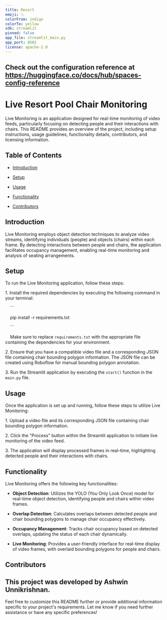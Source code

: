 ```yaml
---
title: Resort
emoji: 📉
colorFrom: indigo
colorTo: yellow
sdk: streamlit
pinned: false
app_file: streamlit_main.py
app_port: 8501
license: apache-2.0
---
```


Check out the configuration reference at https://huggingface.co/docs/hub/spaces-config-reference
---

# Live Resort Pool Chair Monitoring

Live Monitoring is an application designed for real-time monitoring of video feeds, particularly focusing on detecting people and their interactions with chairs. This README provides an overview of the project, including setup instructions, usage guidelines, functionality details, contributors, and licensing information.

## Table of Contents

- [Introduction](#introduction)

- [Setup](#setup)

- [Usage](#usage)

- [Functionality](#functionality)

- [Contributors](#contributors)

## Introduction

Live Monitoring employs object detection techniques to analyze video streams, identifying individuals (people) and objects (chairs) within each frame. By detecting interactions between people and chairs, the application facilitates occupancy management, enabling real-time monitoring and analysis of seating arrangements.

## Setup

To run the Live Monitoring application, follow these steps:

1\. Install the required dependencies by executing the following command in your terminal:

    ```

    pip install -r requirements.txt

    ```

    Make sure to replace `requirements.txt` with the appropriate file containing the dependencies for your environment.

2\. Ensure that you have a compatible video file and a corresponding JSON file containing chair bounding polygon information. The JSON file can be created using Roboflow for manual bounding polygon annotation.

3\. Run the Streamlit application by executing the `start()` function in the `main.py` file.

## Usage

Once the application is set up and running, follow these steps to utilize Live Monitoring:

1\. Upload a video file and its corresponding JSON file containing chair bounding polygon information.

2\. Click the "Process" button within the Streamlit application to initiate live monitoring of the video feed.

3\. The application will display processed frames in real-time, highlighting detected people and their interactions with chairs.

## Functionality

Live Monitoring offers the following key functionalities:

- **Object Detection**: Utilizes the YOLO (You Only Look Once) model for real-time object detection, identifying people and chairs within video frames.

- **Overlap Detection**: Calculates overlaps between detected people and chair bounding polygons to manage chair occupancy effectively.

- **Occupancy Management**: Tracks chair occupancy based on detected overlaps, updating the status of each chair dynamically.

- **Live Monitoring**: Provides a user-friendly interface for real-time display of video frames, with overlaid bounding polygons for people and chairs.

## Contributors

This project was developed by Ashwin Unnikrishnan.
---

Feel free to customize this README further or provide additional information specific to your project's requirements. Let me know if you need further assistance or have any specific preferences!
